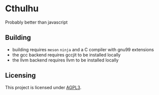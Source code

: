 # Cthulhu

Probably better than javascript

## Building
* building requires `meson` `ninja` and a C compiler with gnu99 extensions
* the gcc backend requires gccjit to be installed locally
* the llvm backend requires llvm to be installed locally

## Licensing

This project is licensed under [AGPL3](./LICENSE).